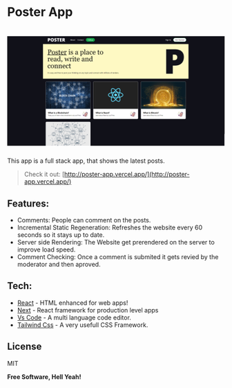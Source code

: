 # Poster App

# ![preview](public/screenshot.png)

This app is a full stack app, that shows the latest posts.


> Check it out: [http://poster-app.vercel.app/](http://poster-app.vercel.app/)
> 
## Features:

- Comments: People can comment on the posts.
- Incremental Static Regeneration: Refreshes the website every 60 seconds so it stays up to date.
- Server side Rendering: The Website get prerendered on the server to improve load speed.
- Comment Checking: Once a comment is submited it gets revied by the moderator and then aproved.


## Tech:

- [React] - HTML enhanced for web apps!
- [Next] - React framework for production level apps
- [Vs Code] - A multi language code editor.
- [Tailwind Css] - A very usefull CSS Framework.

## License

MIT

**Free Software, Hell Yeah!**

[react]: https://reactjs.org/
[font awesome]: https://fontawesome.com/
[vs code]: https://code.visualstudio.com/
[next]: https://nextjs.org/
[tailwind css]: https://tailwindcss.com/
